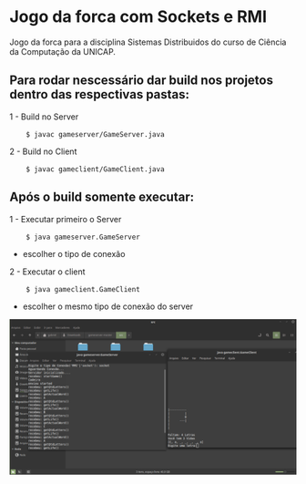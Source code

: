# Jogo da forca com Sockets e RMI
Jogo da forca para a disciplina Sistemas Distribuidos do curso de Ciência da Computação da UNICAP. 

## Para rodar nescessário dar build nos projetos dentro das respectivas pastas:
1 - Build no Server

        $ javac gameserver/GameServer.java

2 - Build no Client

        $ javac gameclient/GameClient.java


## Após o build somente executar:
1 - Executar primeiro o Server

        $ java gameserver.GameServer

- escolher o tipo de conexão

2 - Executar o client

        $ java gameclient.GameClient 
        
- escolher o mesmo tipo de conexão do server 

![](exemplo.png)